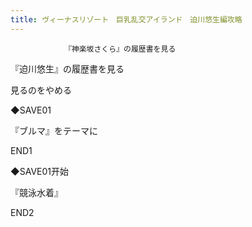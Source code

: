 ```yaml
---
title: ヴィーナスリゾート　巨乳乱交アイランド　迫川悠生編攻略
---
```


                『神楽坂さくら』の履歴書を見る

『迫川悠生』の履歴書を見る

見るのをやめる

◆SAVE01

『ブルマ』をテーマに



END1



◆SAVE01开始

『競泳水着』



END2


              
